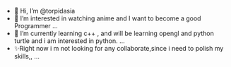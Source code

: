 - 👋 Hi, I’m @torpidasia
-  👀 I’m interested in watching anime and I want to become a good Programmer ...
- 🌱 I’m currently learning c++ , and will be learning opengl and python turtle and i am  interested in python. ...
- ✨Right now i m not looking for any collaborate,since i need to polish my skills,, ...


<!---
torpidasia/torpidasia is a ✨ special ✨ repository because its `README.md` (this file) appears on your GitHub profile.
You can click the Preview link to take a look at your changes.
--->
